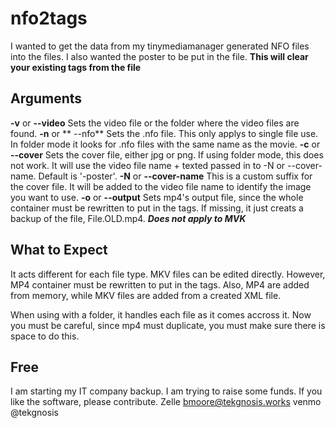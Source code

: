 # nfo2tags

I wanted to get the data from my tinymediamanager generated NFO files into the files. I also wanted the poster to be put in the file. **This will clear your existing tags from the file**

## Arguments

**-v** or **--video** Sets the video file or the folder where the video files are found.
**-n** or ** --nfo** Sets the .nfo file. This only applys to single file use. In folder mode it looks for .nfo files with the same name as the movie.
**-c** or **--cover** Sets the cover file, either jpg or png. If using folder mode, this does not work. It will use the video file name + texted passed in to -N or --cover-name. Default is '-poster'.
**-N** or **--cover-name** This is a custom suffix for the cover file. It will be added to the video file name to identify the image you want to use.
**-o** or **--output** Sets mp4's output file, since the whole container must be rewritten to put in the tags. If missing, it just creats a backup of the file, File.OLD.mp4. ***Does not apply to MVK***
 
## What to Expect
It acts different for each file type. MKV files can be edited directly. However, MP4 container must be rewritten to put in the tags. Also, MP4 are added from memory, while MKV files are added from a created XML file.

When using with a folder, it handles each file as it comes accross it. Now you must be careful, since mp4 must duplicate, you must make sure there is space to do this.

## Free

I am starting my IT company backup. I am trying to raise some funds. If you like the software, please contribute.
Zelle bmoore@tekgnosis.works
venmo @tekgnosis
